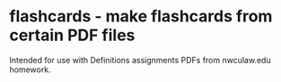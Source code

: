 # flashcards - make flashcards from certain PDF files

Intended for use with Definitions assignments PDFs from nwculaw.edu homework.
